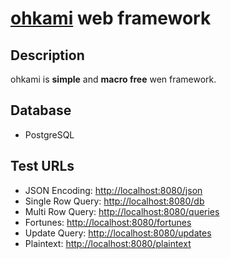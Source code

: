 # [ohkami](https://github.com/kana-rus/ohkami) web framework

## Description
ohkami is **simple** and **macro free** wen framework.

## Database
- PostgreSQL

## Test URLs
- JSON Encoding: [http://localhost:8080/json](http://localhost:8080/json)
- Single Row Query: [http://localhost:8080/db](http://localhost:8080/db)
- Multi Row Query: [http://localhost:8080/queries](http://localhost:8080/queries)
- Fortunes: [http://localhost:8080/fortunes](http://localhost:8080/fortunes)
- Update Query: [http://localhost:8080/updates](http://localhost:8080/updates)
- Plaintext: [http://localhost:8080/plaintext](http://localhost:8080/plaintext)